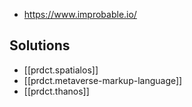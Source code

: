 
- https://www.improbable.io/


## Solutions

- [[prdct.spatialos]]
- [[prdct.metaverse-markup-language]]
- [[prdct.thanos]]